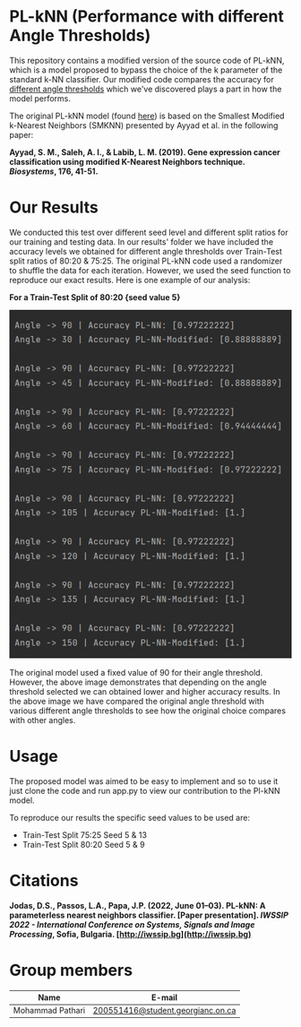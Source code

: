 # PL-kNN (Performance with different Angle Thresholds)

This repository contains a modified version of the source code of PL-kNN, which is a model proposed to bypass the choice of the k parameter of the standard k-NN classifier. Our modified
code compares the accuracy for <u>different angle thresholds</u> which we've discovered plays a part in how the model performs.

The original PL-kNN model (found [here](https://github.com/SoftwareImpacts/SIMPAC-2022-275)) is based on the Smallest Modified k-Nearest Neighbors (SMKNN) presented by Ayyad et al. in
the following paper:

**Ayyad, S. M., Saleh, A. I., & Labib, L. M. (2019). Gene expression cancer classification using modified K-Nearest Neighbors technique. *Biosystems*, 176, 41-51.**

# Our Results

We conducted this test over different seed level and different split ratios for our training and testing data. In our results' folder we have included the accuracy levels we obtained
for different angle thresholds over Train-Test split ratios of 80:20 & 75:25. The original PL-kNN code used a randomizer to shuffle the data for each iteration. However, we used the
seed function to reproduce our exact results. Here is one example of our analysis:

**For a Train-Test Split of 80:20 {seed value 5}**

![Screenshot](https://raw.githubusercontent.com/Christo77793/PL-kNN-Modified/main/Results/Dataset%20Split%2080-20/Seed%205.png)

The original model used a fixed value of 90 for their angle threshold. However, the above image demonstrates that depending on the angle threshold selected we can obtained lower and
higher accuracy results. In the above image we have compared the original angle threshold with various different angle thresholds to see how the original choice compares with other
angles.

# Usage

The proposed model was aimed to be easy to implement and so to use it just clone the code and run app.py to view our contribution to the Pl-kNN model.

To reproduce our results the specific seed values to be used are:

* Train-Test Split 75:25 Seed 5 & 13
* Train-Test Split 80:20 Seed 5 & 9

# Citations

**Jodas, D.S., Passos, L.A., Papa, J.P. (2022, June 01–03). PL-kNN: A parameterless nearest neighbors classifier. [Paper presentation]. *IWSSIP 2022 - International Conference on
Systems, Signals and Image Processing*, Sofia, Bulgaria. [http://iwssip.bg](http://iwssip.bg)**

# Group members

| Name                     | E-mail                            |
| ----------------------   | ----------------------            |
| Mohammad Pathari         | 200551416@student.georgianc.on.ca | 
